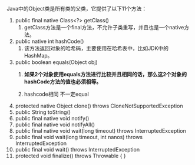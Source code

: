 Java中的Object类是所有类的父类，它提供了以下11个方法：

1. public final native Class&lt;?&gt; getClass\(\)
   1. getClass方法是一个final方法，不允许子类重写，并且也是一个native方法。
2. public native int hashCode\(\)
   1. 该方法返回对象的哈希码，主要使用在哈希表中，比如JDK中的HashMap。
3. public boolean equals\(Object obj\)
   1. **如果2个对象使用equals方法进行比较并且相同的话，那么这2个对象的hashCode方法的值也必须相等。**

   2. hashcode相同 不一定equal
4. protected native Object clone\(\) throws CloneNotSupportedException
5. public String toString\(\)
6. public final native void notify\(\)
7. public final native void notifyAll\(\)
8. public final native void wait\(long timeout\) throws InterruptedException
9. public final void wait\(long timeout, int nanos\) throws InterruptedException
10. public final void wait\(\) throws InterruptedException
11. protected void finalize\(\) throws Throwable { }



